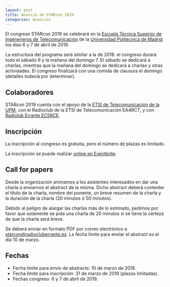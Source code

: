 ```yaml
---
layout: post
title: Anuncio de STARcon 2019
categories: Anuncios
---
```


El congreso STARcon 2019 se celebrará en la [Escuela Técnica Superior de
Ingenerieros de Telecomunicación](http://www.etsit.upm.es/) de la [Universidad
Politécnica de Madrid](http://www.upm.es/) los días 6 y 7 de abril de 2019.

La estructura del programa será similar a la de 2018: el congreso durará todo el
sábado 6 y la mañana del domingo 7. El sábado se dedicará a charlas, mientras
que la mañana del domingo se dedicará a charlas y otras actividades. El congreso
finalizará con una comida de clausura el domingo (detalles todavía por
determinar).

## Colaboradores

STARcon 2019 cuenta con el apoyo de la [ETSI de Telecomunicación de la
UPM](http://www.etsit.upm.es/), con el Radioclub de la ETSI de Telecomunicación
EA4RCT, y con [Radiolub Errante EC5RCE](http://www.radiocluberrante.es/).

## Inscripción

La inscripción al congreso es gratuita, pero el número de plazas es limitado.

La inscripción se puede realizar [online en Eventbrite](https://www.eventbrite.es/e/entradas-starcon-2019-51629332724?utm_term=eventname_text).

## Call for papers

Desde la organización animamos a los asistentes interesados en dar una charla a
enviarnos el abstract de la misma. Dicho abstract deberá contenter el título de
la charla, nombre del ponente, un breve resumen de la charla y la duración de la
charla (20 minutos ó 50 minutos).

Debido al peligro de alargar las charlas más de lo estimado, pedimos por favor
que solamente se pida una charla de 20 minutos si se tiene la certeza de que la
charla será breve.

Se deberá enviar en formato PDF por correo electrónico a
starcon@radiocluberrante.es. La fecha límite para enviar el abstract es el día 10 de marzo.

## Fechas

* Fecha límite para envío de abstracts: 10 de marzo de 2019.
* Fecha límite para inscripción: 31 de marzo de 2019 (plazas limitadas).
* Fechas congreso: 6 y 7 de abril de 2019.
